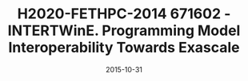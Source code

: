 ---
title: "H2020-FETHPC-2014 671602 - INTERTWinE. Programming Model Interoperability Towards Exascale"
type: "research"
funding: "European Commission"
pi: "E. S. Quintana-Ortí"
pi-inst: "UJI"
start-date: "2012-11-01"
date: "2015-10-31"
grant: "270K€"
role: "Researcher"
wp: ""
description: "Sergio designed and developed an extension for Slurm to support remote GPU virtualization with the rCUDA technology"
my-start-date: ""
my-end-date: ""
url: ""
doi: ""
---